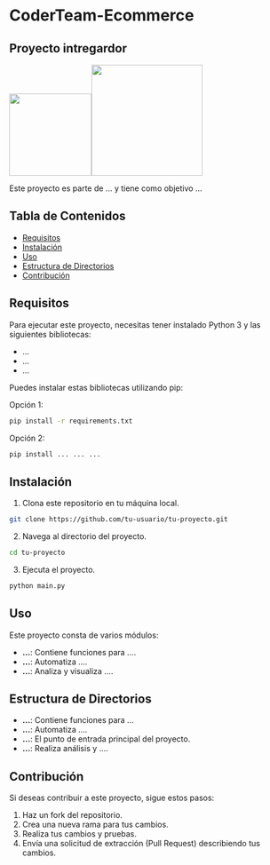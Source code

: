 # CoderTeam-Ecommerce 
## Proyecto intregardor

<img src="" width="148"><img src="" width="200">

Este proyecto es parte de ... y tiene como objetivo ...

## Tabla de Contenidos

- [Requisitos](#requisitos)
- [Instalación](#instalación)
- [Uso](#uso)
- [Estructura de Directorios](#estructura-de-directorios)
- [Contribución](#contribución)

## Requisitos

Para ejecutar este proyecto, necesitas tener instalado Python 3 y las siguientes bibliotecas:
- ...
- ...
- ...

Puedes instalar estas bibliotecas utilizando pip:

Opción 1:
```bash
pip install -r requirements.txt
```
Opción 2:
```bash
pip install ... ... ...
```

## Instalación

1. Clona este repositorio en tu máquina local.
```bash
git clone https://github.com/tu-usuario/tu-proyecto.git
```

2. Navega al directorio del proyecto.
```bash
cd tu-proyecto
```
3. Ejecuta el proyecto.
```bash
python main.py
```

## Uso

Este proyecto consta de varios módulos:

- **...**: Contiene funciones para ....
- **...**: Automatiza ....
- **...**: Analiza y visualiza ....


## Estructura de Directorios

- **...**: Contiene funciones para ...
- **...**: Automatiza ....
- **...**: El punto de entrada principal del proyecto.
- **...**: Realiza análisis y ....


## Contribución

Si deseas contribuir a este proyecto, sigue estos pasos:

1. Haz un fork del repositorio.
2. Crea una nueva rama para tus cambios.
3. Realiza tus cambios y pruebas.
4. Envía una solicitud de extracción (Pull Request) describiendo tus cambios.
